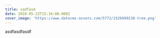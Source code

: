 ```yaml
---
title: sadfasd
date: 2018-05-22T15:16:00.000Z
cover_image: 'https://www.datocms-assets.com/5772/1526999238-tree.png'
---
```


asdfasdfasdf